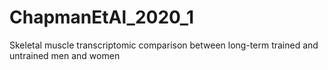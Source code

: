 # ChapmanEtAl_2020_1
Skeletal muscle transcriptomic comparison between long-term trained and untrained men and women
